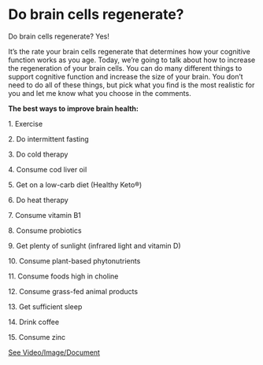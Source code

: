 # Do brain cells regenerate?

Do brain cells regenerate? Yes!

It’s the rate your brain cells regenerate that determines how your cognitive function works as you age. Today, we’re going to talk about how to increase the regeneration of your brain cells. You can do many different things to support cognitive function and increase the size of your brain. You don’t need to do all of these things, but pick what you find is the most realistic for you and let me know what you choose in the comments.

**The best ways to improve brain health:**

1\. Exercise

2\. Do intermittent fasting

3\. Do cold therapy

4\. Consume cod liver oil

5\. Get on a low-carb diet (Healthy Keto®)

6\. Do heat therapy

7\. Consume vitamin B1

8\. Consume probiotics

9\. Get plenty of sunlight (infrared light and vitamin D)

10\. Consume plant-based phytonutrients

11\. Consume foods high in choline

12\. Consume grass-fed animal products

13\. Get sufficient sleep

14\. Drink coffee

15\. Consume zinc

 [See Video/Image/Document](https://hls-player.drberg.com/asset?path=migrated-assets/fixed-feb-12-brain-health)